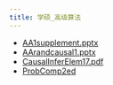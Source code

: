 ```yaml
---
title: 学硕_高级算法
---
```


- [AA1supplement.pptx](https://drive.vanillaaaa.org/SharedCourses/postgraduate/计算机科学与技术/学硕_高级算法/AA1supplement.pptx)
- [AArandcausal1.pptx](https://drive.vanillaaaa.org/SharedCourses/postgraduate/计算机科学与技术/学硕_高级算法/AArandcausal1.pptx)
- [CausalInferElem17.pdf](https://drive.vanillaaaa.org/SharedCourses/postgraduate/计算机科学与技术/学硕_高级算法/CausalInferElem17.pdf)
- [ProbComp2ed](https://drive.vanillaaaa.org/SharedCourses/postgraduate/计算机科学与技术/学硕_高级算法/ProbComp2ed17.pdf)
